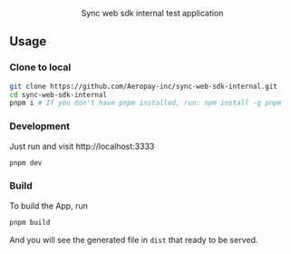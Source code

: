<p align='center'>
Sync web sdk internal test application
</p>

## Usage

### Clone to local

```bash
git clone https://github.com/Aeropay-inc/sync-web-sdk-internal.git
cd sync-web-sdk-internal
pnpm i # If you don't have pnpm installed, run: npm install -g pnpm
```

### Development

Just run and visit http://localhost:3333

```bash
pnpm dev
```

### Build

To build the App, run

```bash
pnpm build
```

And you will see the generated file in `dist` that ready to be served.
